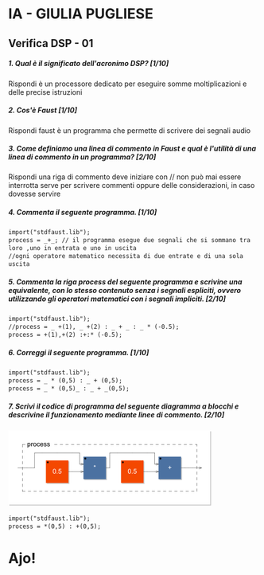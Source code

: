 # IA -  GIULIA PUGLIESE

## Verifica DSP - 01

##### 1. Qual è il significato dell'acronimo _DSP_? [1/10]

Rispondi è un processore dedicato per eseguire somme moltiplicazioni e delle precise istruzioni

##### 2. Cos'è _Faust_ [1/10]

Rispondi faust è un programma che permette di scrivere dei segnali audio 

##### 3. Come definiamo una linea di commento in _Faust_ e qual è l'utilità di una linea di commento in un programma? [2/10]

Rispondi una riga di commento deve iniziare con // 
non può mai essere interrotta 
serve per scrivere commenti oppure delle considerazioni, in caso dovesse servire 

##### 4. Commenta il seguente programma. [1/10]

```
import("stdfaust.lib");
process = _+_; // il programma esegue due segnali che si sommano tra loro ,uno in entrata e uno in uscita 
//ogni operatore matematico necessita di due entrate e di una sola uscita
```

##### 5. Commenta la riga _process_ del seguente programma e scrivine una equivalente, con lo stesso contenuto senza i segnali espliciti, ovvero utilizzando gli operatori matematici con i segnali impliciti. [2/10]

```
import("stdfaust.lib");
//process = _ +(1), _ +(2) : _ + _ : _ * (-0.5); 
process = +(1),+(2) :+:* (-0.5); 
```

##### 6. Correggi il seguente programma. [1/10]

```
import("stdfaust.lib");
process = _ * (0,5) : _ + (0,5);
process = _ * (0,5)_ : _ + _(0,5);
```

##### 7. Scrivi il codice di programma del seguente diagramma a blocchi e descrivine il funzionamento mediante linee di commento. [2/10]

![due operatori in serie](https://github.com/LSSN/2019-05-24-1A-VERIFICA/blob/master/process.png)

```
import("stdfaust.lib");
process = *(0,5) : +(0,5);
```


# Ajo!
